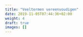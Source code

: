 ```yaml
---
title: "Veeltermen vereenvoudigen"
date: 2019-11-05T07:44:36+02:00
weight: 4
draft: true
images: []
---
```

